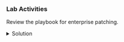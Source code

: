 ### Lab Activities

Review the playbook for enterprise patching.
<br>
<details>
<summary>Solution</summary>

Look at the playbook and see the roles that are going to run

```plain
cat 04_enterprise_patching.yaml
```{{exec}}

What roles are being executed? 

Move into each of those directories and look at the tasks that are being performed. Do they make sense to you?

Move on to executing the playbook for patching

</details>